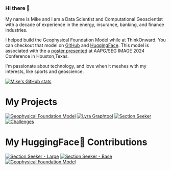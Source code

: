 ### Hi there 👋

My name is Mike and I am a Data Scientist and Computational Geoscientist with a decade of experience in the energy, insurance, banking, and finance industries.

I helped build the Geophysical Foundation Model while at ThinkOnward. You can checkout that model on [GitHub](https://github.com/thinkonward/geophysical-foundation-model/releases/tag/v1.0) and [HuggingFace](https://huggingface.co/thinkonward/geophysical-foundation-model). This model is associated with the a [poster presented](https://imageevent.aapg.org/portals/26/abstracts/2024/4092088.pdf) at AAPG/SEG IMAGE 2024 Conference in Houston,Texas.

I'm passionate about technology, and love when it meshes with my interests, like sports and geoscience. 

[![Mike's GitHub stats](https://github-readme-stats.vercel.app/api?username=mmcint&show_icons=true&theme=midnight-purple)](https://github.com/anuraghazra/github-readme-stats)

# My Projects
[![Geophysical Foundation Model](https://github-readme-stats.vercel.app/api/pin/?username=thinkonward&repo=geophysical-foundation-model&show_owner=true&theme=midnight-purple)](https://github.com/thinkonward/geophysical-foundation-model)
[![Lyra Graphtool](https://github-readme-stats.vercel.app/api/pin/?username=thinkonward&repo=lyra_graphtool&show_owner=true&theme=midnight-purple)](https://github.com/thinkonward/lyra_graphtool)
[![Section Seeker](https://github-readme-stats.vercel.app/api/pin/?username=thinkonward&repo=section-seeker&show_owner=false&theme=midnight-purple)](https://github.com/thinkonward/section-seeker)
[![Challenges](https://github-readme-stats.vercel.app/api/pin/?username=thinkonward&repo=challenges&show_owner=false&theme=midnight-purple)](https://github.com/thinkonward/challenges)

# My HuggingFace🤗  Contributions
[![Section Seeker - Large](https://huggingface.co/thinkonward/section-seeker-large-16)](https://huggingface.co/thinkonward/section-seeker-large-16)
[![Section Seeker - Base](https://huggingface.co/thinkonward/section-seeker-base-16)](https://huggingface.co/thinkonward/section-seeker-base-16)
[![Geophysical Foundation Model](https://huggingface.co/thinkonward/geophysical-foundation-model)](https://huggingface.co/thinkonward/geophysical-foundation-model)



